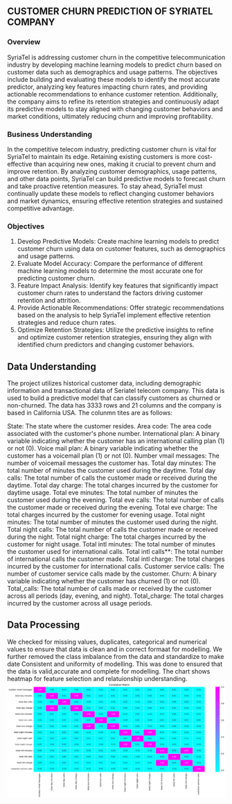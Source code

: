 ## CUSTOMER CHURN PREDICTION OF SYRIATEL COMPANY
### Overview
SyriaTel is addressing customer churn in the competitive telecommunication industry by developing machine learning models to predict churn based on customer data such as demographics and usage patterns. The objectives include building and evaluating these models to identify the most accurate predictor, analyzing key features impacting churn rates, and providing actionable recommendations to enhance customer retention. Additionally, the company aims to refine its retention strategies and continuously adapt its predictive models to stay aligned with changing customer behaviors and market conditions, ultimately reducing churn and improving profitability.
### Business Understanding
In the competitive telecom industry, predicting customer churn is vital for SyriaTel to maintain its edge. Retaining existing customers is more cost-effective than acquiring new ones, making it crucial to prevent churn and improve retention. By analyzing customer demographics, usage patterns, and other data points, SyriaTel can build predictive models to forecast churn and take proactive retention measures. To stay ahead, SyriaTel must continually update these models to reflect changing customer behaviors and market dynamics, ensuring effective retention strategies and sustained competitive advantage.
### Objectives 
1. Develop Predictive Models: Create machine learning models to predict customer churn using data on customer features, such as demographics and usage patterns.
2. Evaluate Model Accuracy: Compare the performance of different machine learning models to determine the most accurate one for predicting customer churn.
3. Feature Impact Analysis: Identify key features that significantly impact customer churn rates to understand the factors driving customer retention and attrition.
4. Provide Actionable Recommendations: Offer strategic recommendations based on the analysis to help SyriaTel implement effective retention strategies and reduce churn rates.
5. Optimize Retention Strategies: Utilize the predictive insights to refine and optimize customer retention strategies, ensuring they align with identified churn predictors and changing customer behaviors.
## Data Understanding 
The project utilizes historical customer data, including demographic information and transactional data of Seriatel telecom company. This data is used to build a predictive model that can classify customers as churned or non-churned. The data has 3333 rows and 21 columns and the company is based in California USA. The colunmn tites are as follows:

State: The state where the customer resides.
Area code: The area code associated with the customer's phone number.
International plan: A binary variable indicating whether the customer has an international calling plan (1) or not (0).
Voice mail plan: A binary variable indicating whether the customer has a voicemail plan (1) or not (0).
Number vmail messages: The number of voicemail messages the customer has.
Total day minutes: The total number of minutes the customer used during the daytime.
Total day calls: The total number of calls the customer made or received during the daytime.
Total day charge: The total charges incurred by the customer for daytime usage.
Total eve minutes: The total number of minutes the customer used during the evening.
Total eve calls: The total number of calls the customer made or received during the evening.
Total eve charge: The total charges incurred by the customer for evening usage.
Total night minutes: The total number of minutes the customer used during the night.
Total night calls: The total number of calls the customer made or received during the night.
Total night charge: The total charges incurred by the customer for night usage.
Total intl minutes: The total number of minutes the customer used for international calls.
Total intl calls**: The total number of international calls the customer made.
Total intl charge: The total charges incurred by the customer for international calls.
Customer service calls: The number of customer service calls made by the customer.
Churn: A binary variable indicating whether the customer has churned (1) or not (0).
Total_calls: The total number of calls made or received by the customer across all periods (day, evening, and night).
Total_charge: The total charges incurred by the customer across all usage periods.
## Data Processing 
We checked for missing values, duplicates, categorical and numerical values to ensure that data is clean and in correct formaat for modelling.
We further removed the class imbalance from the data and standardize to make date Consistent and uniformity of modelling.
This was done to ensured that the data is valid,accurate and complete for modelling. 
The chart shows heatmap for feature selection and relatuionship understanding.
![Customer Churn Analysis](Images/heatmap.png) 
